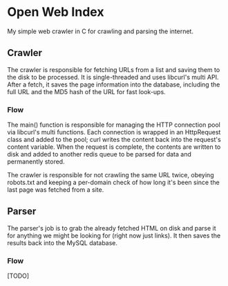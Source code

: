 Open Web Index
==============

My simple web crawler in C for crawling and parsing the internet.

Crawler
-------

The crawler is responsible for fetching URLs from a list and saving them to the disk to be processed. It is single-threaded and uses libcurl's multi API.  After a fetch, it saves the page information into the database, including the full URL and the MD5 hash of the URL for fast look-ups.

### Flow

The main() function is responsible for managing the HTTP connection pool via libcurl's multi functions. Each connection is wrapped in an HttpRequest class and added to the pool; curl writes the content back into the request's content variable.  When the request is complete, the contents are written to disk and added to another redis queue to be parsed for data and permanently stored.

The crawler is responsible for not crawling the same URL twice, obeying robots.txt and keeping a per-domain check of how long it's been since the last page was fetched from a site.

Parser
------

The parser's job is to grab the already fetched HTML on disk and parse it for anything we might be looking for (right now just links).  It then saves the results back into the MySQL database.

### Flow

[TODO]

